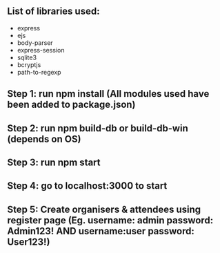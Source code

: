## List of libraries used:
- express 
- ejs
- body-parser 
- express-session 
- sqlite3 
- bcryptjs 
- path-to-regexp

## Step 1: run npm install (All modules used have been added to package.json)

## Step 2: run npm build-db or build-db-win (depends on OS)

## Step 3: run npm start

## Step 4: go to localhost:3000 to start

## Step 5: Create organisers & attendees using register page (Eg. username: admin  password: Admin123! AND username:user  password: User123!)


